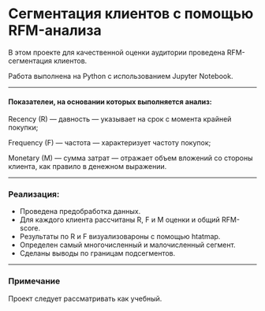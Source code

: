 # Сегментация клиентов с помощью RFM-анализа

В этом проекте для качественной оценки аудитории проведена RFM-сегментация клиентов.

Работа выполнена на Python с использованием Jupyter Notebook.

---

#### Показателеи, на основании которых выполняется анализ:

Recency (R) — давность — указывает на срок с момента крайней покупки;

Frequency (F) — частота — характеризует частоту покупок;

Monetary (M) — сумма затрат — отражает объем вложений со стороны клиента, как правило в денежном выражении.

---
### Реализация:

- Проведена предобработка данных.
- Для каждого клиента рассчитаны R, F и M оценки и общий RFM-score.
- Результаты по R и F визуализовароны с помощью htatmap.
- Определен самый многочисленный и малочисленный сегмент.
- Сделаны выводы по границам подсегментов.

---

### Примечание
Проект следует рассматривать как учебный.
